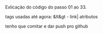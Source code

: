 Exlicação do código do passo 01 ao 33.

tags usadas até agora:
&lt<a href></a>&gt - link| atributos 

tenho que comitar e dar push pro github